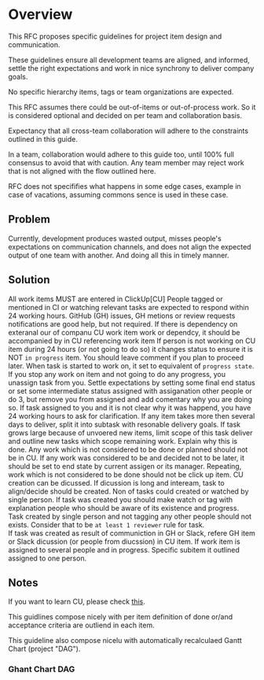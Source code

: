 # Overview

This RFC proposes specific guidelines for project item design and communication. 

These guidelines ensure all development teams are aligned, and informed, settle the right expectations and work in nice synchrony to deliver company goals.

No specific hierarchy items, tags or team organizations are expected.

This RFC assumes there could be out-of-items or out-of-process work. 
So it is considered optional and decided on per team and collaboration basis.

Expectancy that all cross-team collaboration will adhere to the constraints outlined in this guide. 

In a team, collaboration would adhere to this guide too, until 100% full consensus to avoid that with caution. Any team member may reject work that is not aligned with the flow outlined here.

RFC does not specififies what happens in some edge cases, example in case of vacations, assuming commons sence is used in these case. 

## Problem

Currently, development produces wasted output, misses people's expectations on communication channels, and does not align the expected output of one team with another.  And doing all this in timely manner. 

## Solution

All work items MUST are entered in ClickUp[CU]
People tagged or mentioned in CI or watching relevant tasks are expected to respond within 24 working hours. 
GitHub (GH) issues, GH metions or review requests notifications are good help, but not required. 
If there is dependency on exteranal our of companu CU work item work or dependcy, it should be accompanied by in CU referencing work item
If person is not working on CU item during 24 hours (or not going to do so) it changes status to ensure it is NOT  `in progress` item. You should leave comment if you plan to proceed later.
When task is started to work on, it set to equivalent of `progress state`.
If you stop any work on item and not going to do any progress, you unassign task from you. Settle expectations by setting some final end status  or set some intermediate status assigned with assiganation other people or do 3, but remove you from assigned and add comentary why you are doing so.
If task assigned to you and it is not clear why it was happend, you have 24 working hours to ask for clarification.
If any item takes more then several days to deliver, split it into subtask with resonable delivery goals.
If task grows large because of unvoered new items, limit scope of this task deliver and outline new tasks which scope remaining work. Explain why this is done.
Any work which is not considered to be done or planned should not be in CU. 
If any work was considered to be and decided not to be later, it should be set to end state by current assigen or its manager.
Repeating, work which is not considered to be done should not be click up item.
CU creation can be dicussed. If dicussion is long and inteream, task to align/decide should be created.
Non of tasks could created or watched by single person. If task was created you should make watch or tag with explanation people who should be aware of its existence and progress.
Task created by single person and not tagging any other people should not exists. Consider that to be `at least 1 reviewer` rule for task.  
If task was created as result of communiction in GH or Slack, refere GH item or Slack dicussion (or people from diucssion) in CU item.
If work item is assigned to several people and in progress. Specific subitem it outlined assigned to one person.

## Notes

If you want to learn CU, please check [this](https://univerasity.clickup.com/page/course-catalog#level_novice,role_member).

This guidlines compose nicely with per item definition of done or/and acceptance criteria are outliend in each item.

This guideline also compose nicelu with automatically recalculaed Gantt Chart (project "DAG").

### Ghant Chart DAG



